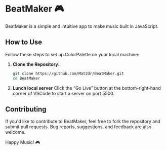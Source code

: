 # BeatMaker :video_game:

BeatMaker is a simple and intuitive app to make music built in JavaScript.

## How to Use

Follow these steps to set up ColorPalette on your local machine:
1. **Clone the Repository:**
   ```bash
   git clone https://github.com/Mat2dr/BeatMaker.git
   cd BeatMaker

2. **Lunch local server**
   Click the “Go Live” button at the bottom-right-hand corner of VSCode to start a server on port 5500.

## Contributing

If you'd like to contribute to BeatMaker, feel free to fork the repository and submit pull requests. Bug reports, suggestions, and feedback are also welcome.

Happy Music! :video_game:

